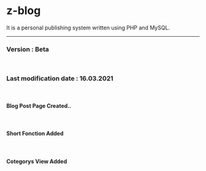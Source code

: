 # z-blog
It is a personal publishing system written using PHP and MySQL.<br><hr>
<h3>Version : Beta</h3><br>
<h3>Last modification date : 16.03.2021</h3><br>
<h4>Blog Post Page Created..</h4><br>
<h4>Short Fonction Added</h4><br>
<h4>Cotegorys View Added</h4><br>
